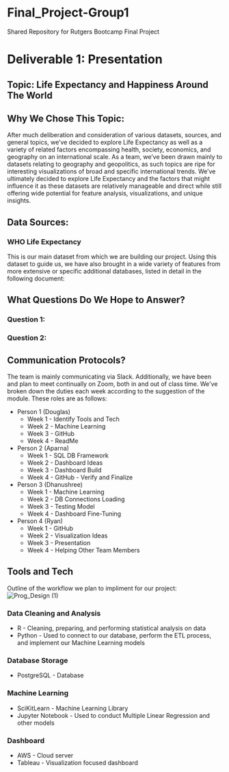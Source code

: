 # Final_Project-Group1
Shared Repository for Rutgers Bootcamp Final Project

# Deliverable 1: Presentation
 
## Topic: Life Expectancy and Happiness Around The World

## Why We Chose This Topic:

After much deliberation and consideration of various datasets, sources, and general topics, we’ve decided to explore Life Expectancy as well as a variety of related factors encompassing health, society, economics, and geography on an international scale. As a team, we’ve been drawn mainly to datasets relating to geography and geopolitics, as such topics are ripe for interesting visualizations of broad and specific international trends. We’ve ultimately decided to explore Life Expectancy and the factors that might influence it as these datasets are relatively manageable and direct while still offering wide potential for feature analysis, visualizations, and unique insights.

## Data Sources:

### WHO Life Expectancy
This is our main dataset from which we are building our project. Using this dataset to guide us, we have also brought in a wide variety of features from more extensive or specific additional databases, listed in detail in the following document: 

## What Questions Do We Hope to Answer?

### Question 1:

### Question 2:

## Communication Protocols?

The team is mainly communicating via Slack. Additionally, we have been and plan to meet continually on Zoom, both in and out of class time. We've broken down the duties each week according to the suggestion of the module. These roles are as follows: 
- Person 1 (Douglas)
  - Week 1 - Identify Tools and Tech
  - Week 2 - Machine Learning
  - Week 3 - GitHub
  - Week 4 - ReadMe
- Person 2 (Aparna)
  - Week 1 - SQL DB Framework
  - Week 2 - Dashboard Ideas
  - Week 3 - Dashboard Build
  - Week 4 - GitHub - Verify and Finalize
- Person 3 (Dhanushree)
  - Week 1 - Machine Learning
  - Week 2 - DB Connections Loading
  - Week 3 - Testing Model
  - Week 4 - Dashboard Fine-Tuning
- Person 4 (Ryan)
  - Week 1 - GitHub
  - Week 2 - Visualization Ideas
  - Week 3 - Presentation
  - Week 4 - Helping Other Team Members

## Tools and Tech

Outline of the workflow we plan to impliment for our project:
![Prog_Design (1)](https://user-images.githubusercontent.com/91569387/155812890-7d8301ba-9429-46e5-966f-d42199a26bb5.png)

### Data Cleaning and Analysis
- R - Cleaning, preparing, and performing statistical analysis on data
- Python - Used to connect to our database, perform the ETL process, and implement our Machine Learning models
### Database Storage
- PostgreSQL - Database
### Machine Learning
- SciKitLearn - Machine Learning Library
- Jupyter Notebook - Used to conduct Multiple Linear Regression and other models
### Dashboard
- AWS - Cloud server
- Tableau - Visualization focused dashboard
